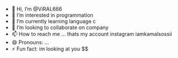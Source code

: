 - 👋 Hi, I’m @ViRAL666
- 👀 I’m interested in programmation
- 🌱 I’m currently learning language c
- 💞️ I’m looking to collaborate on company
- 📫 How to reach me ... thats my account instagram iamkamalsossii
- 😄 Pronouns: ...
- ⚡ Fun fact: im looking at you $$

<!---
Zigzagviral666/Zigzagviral666 is a ✨ special ✨ repository because its `README.md` (this file) appears on your GitHub profile.
You can click the Preview link to take a look at your changes.
--->
